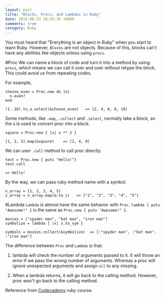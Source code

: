 ```yaml
---
layout: post
title: "Blocks, Procs, and Lambdas in Ruby"
date: 2015-08-23 18:25:35 +0800
comments: true
category: Ruby 
---
```

You must heard that "Ererything is an object in Ruby" when you start to learn Ruby. However, `Blocks` are not objects. Because of this, blocks can't have any abilities like objects unless using `procs`. 

#Proc
We can name a block of code and turn it into a method by using `procs`, which means we can call it over and over without retype the block. This could avoid us from repeating codes.

For example,

    choose_even = Proc.new do |n|
      n.even?
    end

    (1..10).to_a.select(&choose_even)   => [2, 4, 6, 8, 10]

Some methods, like `.map`, `.collect` and `.select`, normally take a block, so the `&` is used to convert proc into a block.

    square = Proc.new { |x| x ** 2 }
    
    [1, 2, 3].map(&square)    => [1, 4, 9]

We can user `.call` method to call proc directly.

    test = Proc.new { puts "Hello!"}
    test.call

    => Hello!

By the way, we can pass ruby method name with a symbol.

    n_array = [1, 2, 3, 4, 5]
    s_array = n_array.map(&:to_s)   => ["1", "2", "3", "4", "5"]

#Lambda
`Lambda` is almost have the same behavior with `Proc`. `lambda { puts "Awesome!" }` is the same as `Proc.new { puts "Awesome!" }`.

    movies = ["spyder man", "bat man", "iron man"]
    symbolize = lambda { |x| x.to_sym }

    symbols = movies.collect(&symbolize)  => [:"spyder man", :"bat man", :"iron man"]

The difference between `Proc` and `Lambda` is that: 

1. lambda will check the number of arguments passed to it. It will throw an error if we pass the wrong number of arguments. Whereas a proc will ignore unexpected arguments and assign `nil` to any missing.

2. When a lambda returns, it will go back to the calling method. However, proc won't go back to the calling method.


Reference from [Codecademy](http://www.codecademy.com) ruby course.